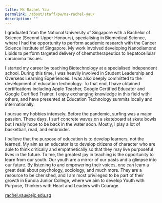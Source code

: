 ```yaml
---
title: Ms Rachel Yau
permalink: /about/staff/pw/ms-rachel-yau/
description: ""
---
```

I graduated from the National University of Singapore with a Bachelor of Science (Second Upper Honours), specialising in Biomedical Science, where I had the opportunity to perform academic research with the Cancer Science Institute of Singapore. My work involved developing Nanodiamond Lipids to perform targeted delivery of chemotherapeutics to hepatocellular carcinoma tissues. 

I started my career by teaching Biotechnology at a specialised independent school. During this time, I was heavily involved in Student Leadership and Overseas Learning Experiences. I was also deeply committed to the development of education technology. To that end, I have obtained certifications including Apple Teacher, Google Certified Educator and Google Certified Trainer. I enjoy exchanging knowledge in this field with others, and have presented at Education Technology summits locally and internationally. 

I pursue my hobbies intensely. Before the pandemic, surfing was a major passion. These days, I surf concrete waves on a skateboard at skate bowls but I really hope to be back in the water soon. Mostly, I play a lot of basketball, read, and embroider.

I believe that the purpose of education is to develop learners, not the learned. My aim as an educator is to develop citizens of character who are able to think critically and empathetically so that they may live purposeful lives in the future. To me, the greatest joy in teaching is the opportunity to learn from our youth. Our youth are a mirror of our pasts and a glimpse into our future. By listening to and empowering their voices, one can learn a great deal about psychology, sociology, and much more. They are a resource to be cherished, and I am most privileged to be part of their growth in Eunoia Junior College, where we aim to develop Youth with Purpose, Thinkers with Heart and Leaders with Courage.

[rachel.yau@ejc.edu.sg](mailto:rachel.yau@ejc.edu.sg)